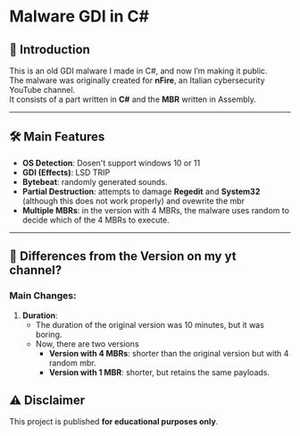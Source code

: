 # Malware GDI in C#  

## 📜 Introduction  
This is an old GDI malware I made in C#, and now I’m making it public.  
The malware was originally created for **nFire**, an Italian cybersecurity YouTube channel.  
It consists of a part written in **C#** and the **MBR** written in Assembly.  

---

## 🛠️ Main Features  
- **OS Detection**: Dosen't support windows 10 or 11  
- **GDI (Effects)**: LSD TRIP
- **Bytebeat**: randomly generated sounds.  
- **Partial Destruction**: attempts to damage **Regedit** and **System32** (although this does not work properly) and ovewrite the mbr
- **Multiple MBRs**: in the version with 4 MBRs, the malware uses random to decide which of the 4 MBRs to execute.  

---

## 🔄 Differences from the Version on my yt channel?
### Main Changes:  
1. **Duration**:  
   - The duration of the original version was 10 minutes, but it was boring.  
   - Now, there are two versions 
     - **Version with 4 MBRs**: shorter than the original version but with 4 random mbr.  
     - **Version with 1 MBR**: shorter, but retains the same payloads.   

## ⚠️ Disclaimer  
This project is published **for educational purposes only**. 
